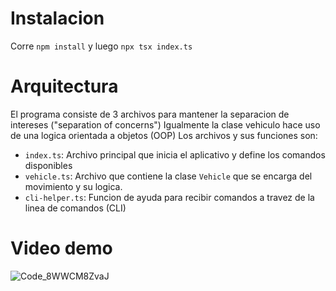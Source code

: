 # Instalacion
Corre `npm install` y luego `npx tsx index.ts`
# Arquitectura
El programa consiste de 3 archivos para mantener la separacion de intereses ("separation of concerns")
Igualmente la clase vehiculo hace uso de una logica orientada a objetos (OOP)
Los archivos y sus funciones son:
- `index.ts`: Archivo principal que inicia el aplicativo y define los comandos disponibles
- `vehicle.ts`: Archivo que contiene la clase `Vehicle` que se encarga del movimiento y su logica.
- `cli-helper.ts`: Funcion de ayuda para recibir comandos a travez de la linea de comandos (CLI)
# Video demo
![Code_8WWCM8ZvaJ](https://github.com/Ivanca/moviento-de-vehiculo/assets/907138/41514003-2a76-402f-87c1-4d691afa1a75)
